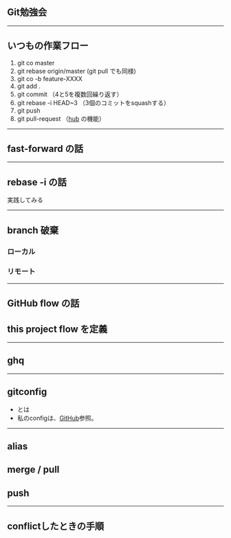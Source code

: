 ## Git勉強会

---

## いつもの作業フロー

1. git co master
2. git rebase origin/master
(git pull でも同様)
3. git co -b feature-XXXX
4. git add .
5. git commit
（4と5を複数回繰り返す）
6. git rebase -i HEAD~3
（3個のコミットをsquashする）
7. git push
8. git pull-request
（[hub](https://hub.github.com/) の機能）

---

## fast-forward の話

---

## rebase -i の話
実践してみる

---

## branch 破棄

### ローカル
### リモート

---

## GitHub flow の話
## this project flow を定義

---

## ghq

---

## gitconfig

- とは
- 私のconfigは、[GitHub](https://github.com/noboru-i/.dotfiles/blob/master/.gitconfig)参照。

---

## alias

## merge / pull

## push

---

## conflictしたときの手順
